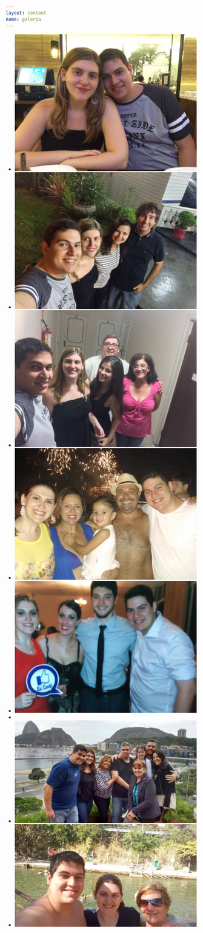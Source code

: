 ```yaml
---
layout: content
name: galeria
---
```


<!-- Place somewhere in the <body> of your page -->
<div class="flexslider">
  <ul class="slides">
    <li>
      <img src="img/1.jpg" />
    </li>
    <li>
      <img src="img/2.jpg" />
    </li>
    <li>
      <img src="img/3.jpg" />
    </li>
	<li>
      <img src="img/4.jpg" />
    </li>
	<!--
    <li>
      <img src="img/5.jpg" />
    </li>
	-->
    <li>
      <img src="img/6.jpg" />
    </li>
	<!--
	<li>
      <img src="img/7.jpg" />
    </li>
	-->
    <li>
	<!--
      <img src="img/8.jpg" />
    </li>
	-->
    <!--
	<li>
	  <img src="img/9.jpg" />
    </li>
	-->
	<li>
      <img src="img/10.jpg" />
    </li>
	<li>
      <img src="img/11.jpg" />
    </li>
  </ul>
</div>
